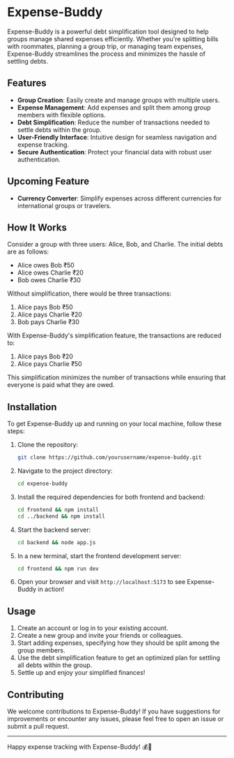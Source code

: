 # Expense-Buddy

Expense-Buddy is a powerful debt simplification tool designed to help groups manage shared expenses efficiently. Whether you're splitting bills with roommates, planning a group trip, or managing team expenses, Expense-Buddy streamlines the process and minimizes the hassle of settling debts.

## Features

- **Group Creation**: Easily create and manage groups with multiple users.
- **Expense Management**: Add expenses and split them among group members with flexible options.
- **Debt Simplification**: Reduce the number of transactions needed to settle debts within the group.
- **User-Friendly Interface**: Intuitive design for seamless navigation and expense tracking.
- **Secure Authentication**: Protect your financial data with robust user authentication.

## Upcoming Feature

- **Currency Converter**: Simplify expenses across different currencies for international groups or travelers.

## How It Works

Consider a group with three users: Alice, Bob, and Charlie. The initial debts are as follows:
- Alice owes Bob ₹50
- Alice owes Charlie ₹20
- Bob owes Charlie ₹30

Without simplification, there would be three transactions:
1. Alice pays Bob ₹50
2. Alice pays Charlie ₹20
3. Bob pays Charlie ₹30

With Expense-Buddy's simplification feature, the transactions are reduced to:
1. Alice pays Bob ₹20
2. Alice pays Charlie ₹50

This simplification minimizes the number of transactions while ensuring that everyone is paid what they are owed.

## Installation

To get Expense-Buddy up and running on your local machine, follow these steps:

1. Clone the repository:
   ```bash
   git clone https://github.com/yourusername/expense-buddy.git
   ```

2. Navigate to the project directory:
   ```bash
   cd expense-buddy
   ```

3. Install the required dependencies for both frontend and backend:
   ```bash
   cd frontend && npm install
   cd ../backend && npm install
   ```

4. Start the backend server:
   ```bash
   cd backend && node app.js
   ```

5. In a new terminal, start the frontend development server:
   ```bash
   cd frontend && npm run dev
   ```

6. Open your browser and visit `http://localhost:5173` to see Expense-Buddy in action!

## Usage

1. Create an account or log in to your existing account.
2. Create a new group and invite your friends or colleagues.
3. Start adding expenses, specifying how they should be split among the group members.
4. Use the debt simplification feature to get an optimized plan for settling all debts within the group.
5. Settle up and enjoy your simplified finances!

## Contributing

We welcome contributions to Expense-Buddy! If you have suggestions for improvements or encounter any issues, please feel free to open an issue or submit a pull request.

---

Happy expense tracking with Expense-Buddy! 💰🤝
